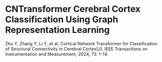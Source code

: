 # CNTransformer Cerebral Cortex Classification Using Graph Representation Learning

Zhu Y, Zhang Y, Li Y, et al. Cortical Network Transformer for Classification of Structural Connectivity in Cerebral Cortex[J]. IEEE Transactions on Instrumentation and Measurement, 2024, 73: 1-14.  

